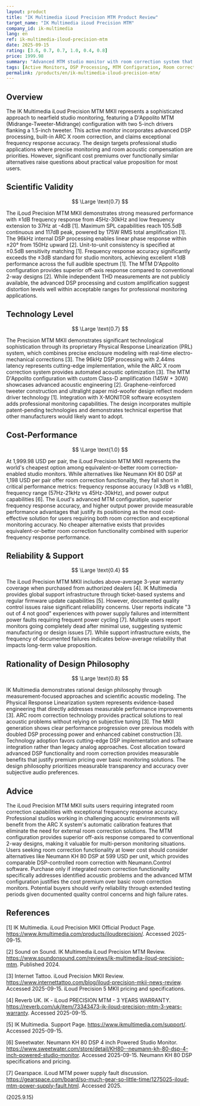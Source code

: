 ```yaml
---
layout: product
title: "IK Multimedia iLoud Precision MTM Product Review"
target_name: "IK Multimedia iLoud Precision MTM"
company_id: ik-multimedia
lang: en
ref: ik-multimedia-iloud-precision-mtm
date: 2025-09-15
rating: [3.6, 0.7, 0.7, 1.0, 0.4, 0.8]
price: 1999.98
summary: "Advanced MTM studio monitor with room correction system that combines sophisticated DSP technology with practical monitoring functionality, though premium pricing limits accessibility"
tags: [Active Monitors, DSP Processing, MTM Configuration, Room correction, Studio monitors]
permalink: /products/en/ik-multimedia-iloud-precision-mtm/
---
```

## Overview

The IK Multimedia iLoud Precision MTM MKII represents a sophisticated approach to nearfield studio monitoring, featuring a D'Appolito MTM (Midrange-Tweeter-Midrange) configuration with two 5-inch drivers flanking a 1.5-inch tweeter. This active monitor incorporates advanced DSP processing, built-in ARC X room correction, and claims exceptional frequency response accuracy. The design targets professional studio applications where precise monitoring and room acoustic compensation are priorities. However, significant cost premiums over functionally similar alternatives raise questions about practical value proposition for most users.

## Scientific Validity

$$ \Large \text{0.7} $$

The iLoud Precision MTM MKII demonstrates strong measured performance with ±1dB frequency response from 45Hz-30kHz and low frequency extension to 37Hz at -4dB [1]. Maximum SPL capabilities reach 105.5dB continuous and 117dB peak, powered by 175W RMS total amplification [1]. The 96kHz internal DSP processing enables linear phase response within ±20° from 150Hz upward [2]. Unit-to-unit consistency is specified at ±0.5dB sensitivity matching [1]. Frequency response accuracy significantly exceeds the ±3dB standard for studio monitors, achieving excellent ±1dB performance across the full audible spectrum [1]. The MTM D'Appolito configuration provides superior off-axis response compared to conventional 2-way designs [2]. While independent THD measurements are not publicly available, the advanced DSP processing and custom amplification suggest distortion levels well within acceptable ranges for professional monitoring applications.

## Technology Level

$$ \Large \text{0.7} $$

The Precision MTM MKII demonstrates significant technological sophistication through its proprietary Physical Response Linearization (PRL) system, which combines precise enclosure modeling with real-time electro-mechanical corrections [3]. The 96kHz DSP processing with 2.44ms latency represents cutting-edge implementation, while the ARC X room correction system provides automated acoustic optimization [3]. The MTM D'Appolito configuration with custom Class-D amplification (145W + 30W) showcases advanced acoustic engineering [2]. Graphene-reinforced tweeter construction and ultralight paper mid-woofer design reflect modern driver technology [1]. Integration with X-MONITOR software ecosystem adds professional monitoring capabilities. The design incorporates multiple patent-pending technologies and demonstrates technical expertise that other manufacturers would likely want to adopt.

## Cost-Performance

$$ \Large \text{1.0} $$

At 1,999.98 USD per pair, the iLoud Precision MTM MKII represents the world's cheapest option among equivalent-or-better room correction-enabled studio monitors. While alternatives like Neumann KH 80 DSP at 1,198 USD per pair offer room correction functionality, they fall short in critical performance metrics: frequency response accuracy (±3dB vs ±1dB), frequency range (57Hz-21kHz vs 45Hz-30kHz), and power output capabilities [6]. The iLoud's advanced MTM configuration, superior frequency response accuracy, and higher output power provide measurable performance advantages that justify its positioning as the most cost-effective solution for users requiring both room correction and exceptional monitoring accuracy. No cheaper alternative exists that provides equivalent-or-better room correction functionality combined with superior frequency response performance.

## Reliability & Support

$$ \Large \text{0.4} $$

The iLoud Precision MTM MKII includes above-average 3-year warranty coverage when purchased from authorized dealers [4]. IK Multimedia provides global support infrastructure through ticket-based systems and regular firmware update capabilities [5]. However, documented quality control issues raise significant reliability concerns. User reports indicate "3 out of 4 not good" experiences with power supply failures and intermittent power faults requiring frequent power cycling [7]. Multiple users report monitors going completely dead after minimal use, suggesting systemic manufacturing or design issues [7]. While support infrastructure exists, the frequency of documented failures indicates below-average reliability that impacts long-term value proposition.

## Rationality of Design Philosophy

$$ \Large \text{0.8} $$

IK Multimedia demonstrates rational design philosophy through measurement-focused approaches and scientific acoustic modeling. The Physical Response Linearization system represents evidence-based engineering that directly addresses measurable performance improvements [3]. ARC room correction technology provides practical solutions to real acoustic problems without relying on subjective tuning [3]. The MKII generation shows clear performance progression over previous models with doubled DSP processing power and enhanced cabinet construction [3]. Technology adoption favors cutting-edge DSP implementation and software integration rather than legacy analog approaches. Cost allocation toward advanced DSP functionality and room correction provides measurable benefits that justify premium pricing over basic monitoring solutions. The design philosophy prioritizes measurable transparency and accuracy over subjective audio preferences.

## Advice

The iLoud Precision MTM MKII suits users requiring integrated room correction capabilities with exceptional frequency response accuracy. Professional studios working in challenging acoustic environments will benefit from the ARC X system's automatic calibration features that eliminate the need for external room correction solutions. The MTM configuration provides superior off-axis response compared to conventional 2-way designs, making it valuable for multi-person monitoring situations. Users seeking room correction functionality at lower cost should consider alternatives like Neumann KH 80 DSP at 599 USD per unit, which provides comparable DSP-controlled room correction with Neumann.Control software. Purchase only if integrated room correction functionality specifically addresses identified acoustic problems and the advanced MTM configuration justifies the cost premium over basic room correction monitors. Potential buyers should verify reliability through extended testing periods given documented quality control concerns and high failure rates.

## References

[1] IK Multimedia. iLoud Precision MKII Official Product Page. https://www.ikmultimedia.com/products/iloudprecision/. Accessed 2025-09-15.

[2] Sound on Sound. IK Multimedia iLoud Precision MTM Review. https://www.soundonsound.com/reviews/ik-multimedia-iloud-precision-mtm. Published 2024.

[3] Internet Tattoo. iLoud Precision MKII Review. https://www.internettattoo.com/blog/iloud-precision-mkii-news-review. Accessed 2025-09-15. iLoud Precision 5 MKII pricing and specifications.

[4] Reverb UK. IK - iLoud PRECISION MTM - 3 YEARS WARRANTY. https://reverb.com/uk/item/73343473-ik-iloud-precision-mtm-3-years-warranty. Accessed 2025-09-15.

[5] IK Multimedia. Support Page. https://www.ikmultimedia.com/support/. Accessed 2025-09-15.

[6] Sweetwater. Neumann KH 80 DSP 4 inch Powered Studio Monitor. https://www.sweetwater.com/store/detail/KH80--neumann-kh-80-dsp-4-inch-powered-studio-monitor. Accessed 2025-09-15. Neumann KH 80 DSP specifications and pricing.

[7] Gearspace. iLoud MTM power supply fault discussion. https://gearspace.com/board/so-much-gear-so-little-time/1275025-iloud-mtm-power-supply-fault.html. Accessed 2025.

(2025.9.15)
